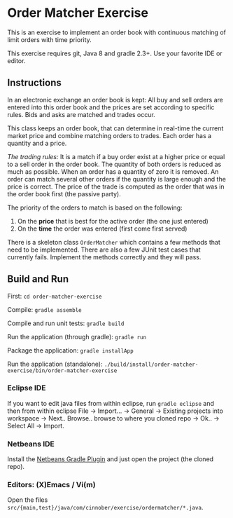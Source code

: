 # Order Matcher Exercise #
This is an exercise to implement an order book with continuous matching of limit
orders with time priority.

This exercise requires git, Java 8 and gradle 2.3+. Use your favorite IDE or editor.

## Instructions
In an electronic exchange an order book is kept: All buy and sell orders are entered into this order book and the prices are set according to specific rules. Bids and asks are matched and trades occur.

This class keeps an order book, that can determine in real-time the current market price and combine matching orders to trades. Each order has a quantity and a price.

*The trading rules:*
It is a match if a buy order exist at a higher price or equal to a sell order in the order book. The quantity of both orders is reduced as much as possible. When an order has a quantity of zero it is removed. An order can match several other orders if the quantity is large enough and the price is correct. The price of the trade is computed as the order that was in the order book first (the passive party).

The priority of the orders to match is based on the following:

  1. On the __price__ that is best for the active order (the one just entered)
  2. On the __time__ the order was entered (first come first served)

There is a skeleton class `OrderMatcher` which contains a few methods that need to be implemented. There are also a few JUnit test cases that currently fails. Implement the methods correctly and they will pass.


## Build and Run ##
First: `cd order-matcher-exercise`

Compile: `gradle assemble`

Compile and run unit tests: `gradle build`

Run the application (through gradle): `gradle run`

Package the application: `gradle installApp`

Run the application (standalone): `./build/install/order-matcher-exercise/bin/order-matcher-exercise`

### Eclipse IDE ###

If you want to edit java files from within eclipse, run `gradle eclipse`
and then from within eclipse File -> Import... -> General -> Existing projects into workspace -> Next.. Browse.. browse to where you cloned repo -> Ok.. -> Select All -> Import.

### Netbeans IDE ###

Install the [Netbeans Gradle Plugin](http://plugins.netbeans.org/plugin/44510/gradle-support) and just open the project (the cloned repo).

### Editors: (X)Emacs / Vi(m) ###

Open the files `src/{main,test}/java/com/cinnober/exercise/ordermatcher/*.java`.
